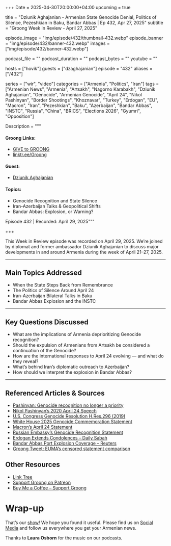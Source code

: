 +++
Date = 2025-04-30T20:00:00+04:00
upcoming = true

title = "Dziunik Aghajanian - Armenian State Genocide Denial, Politics of Silence, Pezeshkian in Baku, Bandar Abbas | Ep 432, Apr 27, 2025"
subtitle = "Groong Week in Review - April 27, 2025"

episode_image = "img/episode/432/thumbnail-432.webp"
episode_banner = "img/episode/432/banner-432.webp"
images = ["img/episode/432/banner-432.webp"]

podcast_file = ""
podcast_duration = ""
podcast_bytes = ""
youtube = ""

hosts = ["hovik"]
guests = ["dzaghajanian"]
episode = "432"
aliases = ["/432"]

series = ["wir", "video"]
categories = ["Armenia", "Politics", "Iran"]
tags = ["Armenian News", "Armenia", "Artsakh", "Nagorno Karabakh", "Dziunik Aghajanian", "Genocide", "Armenian Genocide", "April 24", "Nikol Pashinyan", "Border Shootings", "Khoznavar", "Turkey", "Erdogan", "EU", "Macron", "Iran", "Pezeshkian", "Baku", "Azerbaijan", "Bandar Abbas", "INSTC", "Russia", "China", "BRICS", "Elections 2026", "Gyumri", "Opposition"]

Description = """

#### Groong Links:
* [GIVE to GROONG](https://podcasts.groong.org/donate)
* [linktr.ee/Groong](https://linktr.ee/groong)

#### Guest:
* [Dziunik Aghajanian](/guest/dzaghajanian)

#### Topics:
* Genocide Recognition and State Silence
* Iran-Azerbaijan Talks & Geopolitical Shifts
* Bandar Abbas: Explosion, or Warning?

Episode 432 | Recorded: April 29, 2025"""

+++

This Week in Review episode was recorded on April 29, 2025. We’re joined by diplomat and former ambassador Dziunik Aghajanian to discuss major developments in and around Armenia during the week of April 21–27, 2025.

---

## Main Topics Addressed

- When the State Steps Back from Remembrance
- The Politics of Silence Around April 24
- Iran-Azerbaijan Bilateral Talks in Baku
- Bandar Abbas Explosion and the INSTC

---

## Key Questions Discussed

- What are the implications of Armenia deprioritizing Genocide recognition?
- Should the expulsion of Armenians from Artsakh be considered a continuation of the Genocide?
- How are the international responses to April 24 evolving — and what do they reveal?
- What’s behind Iran’s diplomatic outreach to Azerbaijan?
- How should we interpret the explosion in Bandar Abbas?

---

## Referenced Articles & Sources

- [Pashinyan: Genocide recognition no longer a priority](https://asbarez.com/genocide-recognition-not-a-priority-for-yerevan-pashinyan-tells-turkish-reporters/)
- [Nikol Pashinyan’s 2020 April 24 Speech](https://www.primeminister.am/en/statements-and-messages/item/2020/04/24/Nikol-Pashinyan-Speech-April-24/)
- [U.S. Congress Genocide Resolution H.Res.296 (2019)](https://www.congress.gov/bill/116th-congress/house-resolution/296/text)
- [White House 2025 Genocide Commemoration Statement](https://www.whitehouse.gov/briefings-statements/2025/04/presidential-message-on-armenian-remembrance-day-2025/)
- [Macron’s April 24 Statement](https://x.com/EmmanuelMacron/status/1915311317482623349)
- [Russian Embassy’s Genocide Recognition Statement](https://alphanews.am/en/russian-embassy-in-armenia-on-russias-position-regarding-armenian-genocide-issue/)
- [Erdogan Extends Condolences – Daily Sabah](https://www.dailysabah.com/politics/erdogan-extends-condolences-for-ottoman-armenians/news)
- [Bandar Abbas Port Explosion Coverage – Reuters](https://www.reuters.com/world/middle-east/death-toll-blast-irans-bandar-abbas-port-rises-25-2025-04-27/)
- [Groong Tweet: EUMA’s censored statement comparison](https://x.com/groong/status/1915528346320200169)



## Other Resources

- [Link Tree](https://linktr.ee/groong)  
- [Support Groong on Patreon](https://www.patreon.com/ann_groong)  
- [Buy Me a Coffee – Support Groong](https://www.buymeacoffee.com/groong)  

# Wrap-up

That’s our [show](https://podcasts.groong.org/)! We hope you found it useful. Please find us on [Social Media](https://linktr.ee/groong) and follow us everywhere you get your Armenian news.

Thanks to **Laura Osborn** for the music on our podcasts.

